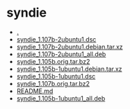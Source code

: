 syndie
========================

- [.](.)
- [syndie_1.107b-2ubuntu1.dsc](syndie_1.107b-2ubuntu1.dsc)
- [syndie_1.107b-2ubuntu1.debian.tar.xz](syndie_1.107b-2ubuntu1.debian.tar.xz)
- [syndie_1.107b-2ubuntu1_all.deb](syndie_1.107b-2ubuntu1_all.deb)
- [syndie_1.105b.orig.tar.bz2](syndie_1.105b.orig.tar.bz2)
- [syndie_1.105b-1ubuntu1.debian.tar.xz](syndie_1.105b-1ubuntu1.debian.tar.xz)
- [syndie_1.105b-1ubuntu1.dsc](syndie_1.105b-1ubuntu1.dsc)
- [syndie_1.107b.orig.tar.bz2](syndie_1.107b.orig.tar.bz2)
- [README.md](README.md)
- [syndie_1.105b-1ubuntu1_all.deb](syndie_1.105b-1ubuntu1_all.deb)
